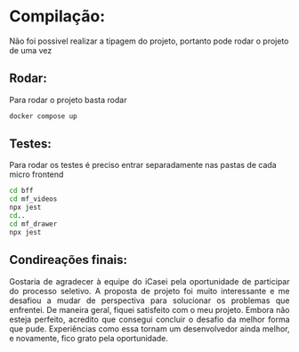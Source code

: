 <h1> Compilação: </h1>
<p>
  Não foi possivel realizar a tipagem do projeto, portanto pode rodar o projeto de uma vez
</p>

<h2> Rodar:</h2>
<p>
  Para rodar o projeto basta rodar
</p>

~~~cmd
docker compose up
~~~

<h2> Testes:</h2>
<p>
  Para rodar os testes é preciso entrar separadamente nas pastas de cada micro frontend
</p>

~~~cmd
cd bff
cd mf_videos
npx jest
cd..
cd mf_drawer
npx jest
~~~

<h2> Condireações finais:</h2>
<p align="justify">
  Gostaria de agradecer à equipe do iCasei pela oportunidade de participar do processo seletivo. 
  A proposta de projeto foi muito interessante e me desafiou a mudar de perspectiva para solucionar
  os problemas que enfrentei. De maneira geral, fiquei satisfeito com o meu projeto. Embora não esteja perfeito, 
  acredito que consegui concluir o desafio da melhor forma que pude. Experiências como essa tornam um 
  desenvolvedor ainda melhor, e novamente, fico grato pela oportunidade.
</p>
